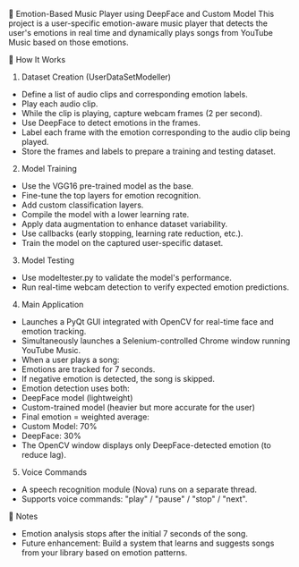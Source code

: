 🎵 Emotion-Based Music Player using DeepFace and Custom Model
This project is a user-specific emotion-aware music player that detects the user's emotions in real time and dynamically plays songs from YouTube Music based on those emotions.

🔧 How It Works

1. Dataset Creation (UserDataSetModeller)
* Define a list of audio clips and corresponding emotion labels.
* Play each audio clip.
* While the clip is playing, capture webcam frames (2 per second).
* Use DeepFace to detect emotions in the frames.
* Label each frame with the emotion corresponding to the audio clip being played.
* Store the frames and labels to prepare a training and testing dataset.

2. Model Training
* Use the VGG16 pre-trained model as the base.
* Fine-tune the top layers for emotion recognition.
* Add custom classification layers.
* Compile the model with a lower learning rate.
* Apply data augmentation to enhance dataset variability.
* Use callbacks (early stopping, learning rate reduction, etc.).
* Train the model on the captured user-specific dataset.

3. Model Testing
* Use modeltester.py to validate the model's performance.
* Run real-time webcam detection to verify expected emotion predictions.

4. Main Application
* Launches a PyQt GUI integrated with OpenCV for real-time face and emotion tracking.
* Simultaneously launches a Selenium-controlled Chrome window running YouTube Music.
* When a user plays a song:
* Emotions are tracked for 7 seconds.
* If negative emotion is detected, the song is skipped.
* Emotion detection uses both:
* DeepFace model (lightweight)
* Custom-trained model (heavier but more accurate for the user)
* Final emotion = weighted average:
* Custom Model: 70%
* DeepFace: 30%
* The OpenCV window displays only DeepFace-detected emotion (to reduce lag).

5. Voice Commands
* A speech recognition module (Nova) runs on a separate thread.
* Supports voice commands: "play" / "pause" / "stop" / "next".

📌 Notes
* Emotion analysis stops after the initial 7 seconds of the song.
* Future enhancement: Build a system that learns and suggests songs from your library based on emotion patterns.
